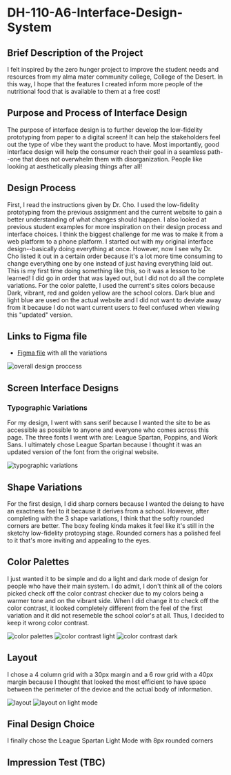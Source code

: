 # DH-110-A6-Interface-Design-System
## Brief Description of the Project
I felt inspired by the zero hunger project to improve the student needs and resources from my alma mater community college, College of the Desert. In this way, I hope that the features I created inform more people of the nutritional food that is available to them at a free cost!

## Purpose and Process of Interface Design
The purpose of interface design is to further develop the low-fidelity prototyping from paper to a digital screen! It can help the stakeholders feel out the type of vibe they want the product to have. Most importantly, good interface design will help the consumer reach their goal in a seamless path--one that does not overwhelm them with disorganization. People like looking at aesthetically pleasing things after all!

## Design Process
First, I read the instructions given by Dr. Cho. I used the low-fidelity prototyping from the previous assignment and the current website to gain a better understanding of what changes should happen. I also looked at previous student examples for more inspiration on their design process and interface choices. I think the biggest challenge for me was to make it from a web platform to a phone platform. I started out with my original interface design--basically doing everything at once. However, now I see why Dr. Cho listed it out in a certain order because it's a lot more time consuming to change everything one by one instead of just having everything laid out. This is my first time doing something like this, so it was a lesson to be learned! I did go in order that was layed out, but I did not do all the complete variations. For the color palette, I used the current's sites colors because Dark, vibrant, red and golden yellow are the school colors. Dark blue and light blue are used on the actual website and I did not want to deviate away from it because I do not want current users to feel confused when viewing this "updated" version. 

## Links to Figma file
* [Figma file](https://www.figma.com/file/x16VBvTVYkLmt39Lv6ge37/Assignment-6---Interface-Design?node-id=0%3A1) with all the variations

![overall design proccess](https://github.com/sdelaserna/DH-110-A6-Interface-Design-System/blob/main/overall%20design%20process.PNG)

## Screen Interface Designs
### Typographic Variations

For my design, I went with sans serif because I wanted the site to be as accessible as possible to anyone and everyone who comes across this page. The three fonts I went with are: League Spartan, Poppins, and Work Sans. I ultimately chose League Spartan because I thought it was an updated version of the font from the original website. 

![typographic variations](https://github.com/sdelaserna/DH-110-A6-Interface-Design-System/blob/main/typographic%20variations%20assignment%206.PNG)

## Shape Variations

For the first design, I did sharp corners because I wanted the deisng to have an exactness feel to it because it derives from a school. However, after completing with the 3 shape variations, I think that the softly rounded corners are better. The boxy feeling kinda makes it feel like it's still in the sketchy low-fidelity protoyping stage. Rounded corners has a polished feel to it that's more inviting and appealing to the eyes. 



## Color Palettes
I just wanted it to be simple and do a light and dark mode of design for people who have their main system. I do admit, I don't think all of the colors picked check off the color contrast checker due to my colors being a warmer tone and on the vibrant side. When I did change it to check off the color contrast, it looked completely different from the feel of the first variation and it did not resemeble the school color's at all. Thus, I decided to keep it wrong color contrast.


![color palettes](https://github.com/sdelaserna/DH-110-A6-Interface-Design-System/blob/main/color%20palettes!.PNG)
![color contrast light](https://github.com/sdelaserna/DH-110-A6-Interface-Design-System/blob/main/color%20contrast%20light.PNG)
![color contrast dark](https://github.com/sdelaserna/DH-110-A6-Interface-Design-System/blob/main/color%20contrast%20dark.PNG)


## Layout
I chose a 4 column grid with a 30px margin and a 6 row grid with a 40px margin because I thought that looked the most efficient to have space between the perimeter of the device and the actual body of information. 


![layout](https://github.com/sdelaserna/DH-110-A6-Interface-Design-System/blob/main/layout.PNG)
![layout on light mode](https://github.com/sdelaserna/DH-110-A6-Interface-Design-System/blob/main/layout%20on%20light%20mod.PNG)

## Final Design Choice
I finally chose the League Spartan Light Mode with 8px rounded corners

## Impression Test (TBC)
